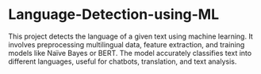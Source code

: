 # Language-Detection-using-ML
This project detects the language of a given text using machine learning. It involves preprocessing multilingual data, feature extraction, and training models like Naïve Bayes or BERT. The model accurately classifies text into different languages, useful for chatbots, translation, and text analysis.

